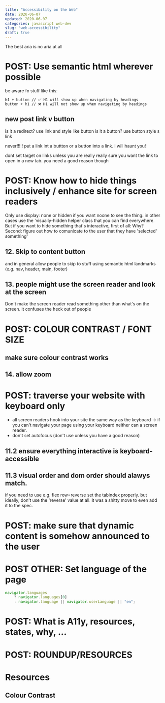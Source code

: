 ```yaml
---
title: "Accessibility on the Web"
date: 2020-06-07
updated: 2020-06-07
categories: javascript web-dev
slug: "web-accessibility"
draft: true
---
```


The best aria is no aria at all






# POST: Use semantic html wherever possible

be aware fo stuff like this:

```
h1 + button // ✅ H1 will show up when navigating by headings
button + h1 // ❌ H1 will not show up when navigating by headings
``` 

## new post link v button
is it a redirect? use link and style like button
is it a button? use button style s link

never!!!!! put a link int a buttton or a button into a link. i will haunt you!

dont set target on links unless you are really really sure you want the link to open in a new tab. you need a good reason though



# POST: Know how to hide things inclusively / enhance site for screen readers

Only use display: none or hidden if you want noone to see the thing. in other cases use the 'visually-hidden helper class that you can find everywhere. But if you want to hide something that's interactive, first of all: Why? Second: figure out how to comunicate to the user that they have 'selected' something'

## 12. Skip to content button
and in general allow people to skip to stuff using semantic html landmarks (e.g. nav, header, main, footer)

## 13. people might use the screen reader and look at the screen
Don't make the screen reader read something other than what's on the screen. it confuses the heck out of people



# POST: COLOUR CONTRAST / FONT SIZE

## make sure colour contrast works

## 14. allow zoom


# POST: traverse your website with keyboard only
* all screen readers hook into your site the same way as the keyboard -> if you can't navigate your page using your keyboard neither can a screen reader.
* don't set autofocus (don't use unless you have a good reason)

## 11.2 ensure everything interactive is keyboard-accessible

## 11.3 visual order and dom order should alawys match.

if you need to use e.g. flex row=reverse set the tabindex properly. but ideally, don't use the 'reverse' value at all. it was a shitty move to even add it to the spec.



# POST: make sure that dynamic content is somehow announced to the user





# POST OTHER:  Set language of the page

```js
navigator.languages
    ? navigator.languages[0]
    : navigator.language || navigator.userLanguage || "en";
```



# POST: What is A11y, resources, states, why, ...

# POST: ROUNDUP/RESOURCES

# Resources
## Colour Contrast

